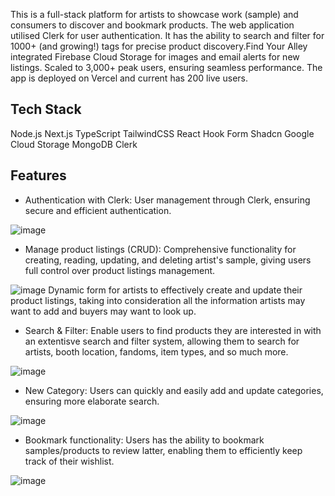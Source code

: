 This is a full-stack platform for artists to showcase work (sample) and consumers to discover and bookmark products. The web application utilised Clerk for user authentication. It has the ability to search and filter for 1000+ (and growing!) tags for precise product discovery.Find Your Alley integrated Firebase Cloud Storage for images and email alerts for new listings. Scaled to 3,000+ peak users, ensuring seamless performance. The app is deployed on Vercel and current has 200 live users. 

## Tech Stack
Node.js
Next.js
TypeScript
TailwindCSS
React Hook Form
Shadcn
Google Cloud Storage
MongoDB
Clerk

 ## Features
- Authentication with Clerk: User management through Clerk, ensuring secure and efficient authentication.

![image](https://github.com/user-attachments/assets/1bfe81d6-69a3-44db-9973-0aeafac6999f)


- Manage product listings (CRUD): Comprehensive functionality for creating, reading, updating, and deleting artist's sample, giving users full control over product listings management.

![image](https://github.com/user-attachments/assets/d9b232aa-abeb-4e17-80cb-943ae4fb9a59)
Dynamic form for artists to effectively create and update their product listings, taking into consideration all the information artists may want to add and buyers may want to look up.


- Search & Filter: Enable users to find products they are interested in with an extentisve search and filter system, allowing them to search for artists, booth location, fandoms, item types, and so much more.

![image](https://github.com/user-attachments/assets/d38c4af8-7d09-4201-80c0-6008e6fe5012)


- New Category: Users can quickly and easily add and update categories, ensuring more elaborate search.

![image](https://github.com/user-attachments/assets/2cb2bdcd-8cf4-4874-aed1-95cd54e00c5f)


- Bookmark functionality: Users has the ability to bookmark samples/products to review latter, enabling them to efficiently keep track of their wishlist. 

![image](https://github.com/user-attachments/assets/8d79b7cf-bfbb-47fd-9dad-4d106359d3eb)

